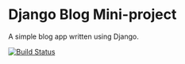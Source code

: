 # Django Blog Mini-project

A simple blog app written using Django.

[![Build Status](https://travis-ci.com/rokambol/Django-blog.svg?branch=master)](https://travis-ci.com/rokambol/Django-blog)